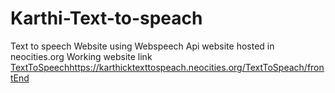 # Karthi-Text-to-speach
Text to speech Website using Webspeech Api 
website hosted in neocities.org
Working website link [TextToSpeech](https://karthicktexttospeach.neocities.org/TextToSpeach/frontEnd)https://karthicktexttospeach.neocities.org/TextToSpeach/frontEnd
